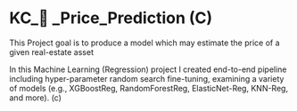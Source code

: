 # KC_🏡 _Price_Prediction (C)
This Project goal is to produce a model which may estimate the price of a given real-estate asset

In this Machine Learning (Regression) project I created end-to-end pipeline including hyper-parameter random search fine-tuning, examining a variety of models (e.g., XGBoostReg, RandomForestReg, ElasticNet-Reg, KNN-Reg, and more).
(c)
